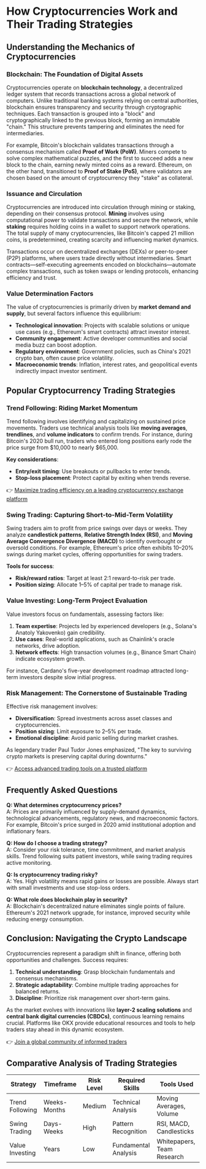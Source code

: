 # How Cryptocurrencies Work and Their Trading Strategies  

## Understanding the Mechanics of Cryptocurrencies  

### Blockchain: The Foundation of Digital Assets  

Cryptocurrencies operate on **blockchain technology**, a decentralized ledger system that records transactions across a global network of computers. Unlike traditional banking systems relying on central authorities, blockchain ensures transparency and security through cryptographic techniques. Each transaction is grouped into a "block" and cryptographically linked to the previous block, forming an immutable "chain." This structure prevents tampering and eliminates the need for intermediaries.  

For example, Bitcoin's blockchain validates transactions through a consensus mechanism called **Proof of Work (PoW)**. Miners compete to solve complex mathematical puzzles, and the first to succeed adds a new block to the chain, earning newly minted coins as a reward. Ethereum, on the other hand, transitioned to **Proof of Stake (PoS)**, where validators are chosen based on the amount of cryptocurrency they "stake" as collateral.  

### Issuance and Circulation  

Cryptocurrencies are introduced into circulation through mining or staking, depending on their consensus protocol. **Mining** involves using computational power to validate transactions and secure the network, while **staking** requires holding coins in a wallet to support network operations. The total supply of many cryptocurrencies, like Bitcoin's capped 21 million coins, is predetermined, creating scarcity and influencing market dynamics.  

Transactions occur on decentralized exchanges (DEXs) or peer-to-peer (P2P) platforms, where users trade directly without intermediaries. Smart contracts—self-executing agreements encoded on blockchains—automate complex transactions, such as token swaps or lending protocols, enhancing efficiency and trust.  

### Value Determination Factors  

The value of cryptocurrencies is primarily driven by **market demand and supply**, but several factors influence this equilibrium:  
- **Technological innovation**: Projects with scalable solutions or unique use cases (e.g., Ethereum's smart contracts) attract investor interest.  
- **Community engagement**: Active developer communities and social media buzz can boost adoption.  
- **Regulatory environment**: Government policies, such as China's 2021 crypto ban, often cause price volatility.  
- **Macroeconomic trends**: Inflation, interest rates, and geopolitical events indirectly impact investor sentiment.  

## Popular Cryptocurrency Trading Strategies  

### Trend Following: Riding Market Momentum  

Trend following involves identifying and capitalizing on sustained price movements. Traders use technical analysis tools like **moving averages**, **trendlines**, and **volume indicators** to confirm trends. For instance, during Bitcoin's 2020 bull run, traders who entered long positions early rode the price surge from $10,000 to nearly $65,000.  

**Key considerations**:  
- **Entry/exit timing**: Use breakouts or pullbacks to enter trends.  
- **Stop-loss placement**: Protect capital by exiting when trends reverse.  

👉 [Maximize trading efficiency on a leading cryptocurrency exchange platform](https://bit.ly/okx-bonus)  

### Swing Trading: Capturing Short-to-Mid-Term Volatility  

Swing traders aim to profit from price swings over days or weeks. They analyze **candlestick patterns**, **Relative Strength Index (RSI)**, and **Moving Average Convergence Divergence (MACD)** to identify overbought or oversold conditions. For example, Ethereum's price often exhibits 10–20% swings during market cycles, offering opportunities for swing traders.  

**Tools for success**:  
- **Risk/reward ratios**: Target at least 2:1 reward-to-risk per trade.  
- **Position sizing**: Allocate 1–5% of capital per trade to manage risk.  

### Value Investing: Long-Term Project Evaluation  

Value investors focus on fundamentals, assessing factors like:  
1. **Team expertise**: Projects led by experienced developers (e.g., Solana's Anatoly Yakovenko) gain credibility.  
2. **Use cases**: Real-world applications, such as Chainlink's oracle networks, drive adoption.  
3. **Network effects**: High transaction volumes (e.g., Binance Smart Chain) indicate ecosystem growth.  

For instance, Cardano's five-year development roadmap attracted long-term investors despite slow initial progress.  

### Risk Management: The Cornerstone of Sustainable Trading  

Effective risk management involves:  
- **Diversification**: Spread investments across asset classes and cryptocurrencies.  
- **Position sizing**: Limit exposure to 2–5% per trade.  
- **Emotional discipline**: Avoid panic selling during market crashes.  

As legendary trader Paul Tudor Jones emphasized, "The key to surviving crypto markets is preserving capital during downturns."  

👉 [Access advanced trading tools on a trusted platform](https://bit.ly/okx-bonus)  

## Frequently Asked Questions  

**Q: What determines cryptocurrency prices?**  
A: Prices are primarily influenced by supply-demand dynamics, technological advancements, regulatory news, and macroeconomic factors. For example, Bitcoin's price surged in 2020 amid institutional adoption and inflationary fears.  

**Q: How do I choose a trading strategy?**  
A: Consider your risk tolerance, time commitment, and market analysis skills. Trend following suits patient investors, while swing trading requires active monitoring.  

**Q: Is cryptocurrency trading risky?**  
A: Yes. High volatility means rapid gains or losses are possible. Always start with small investments and use stop-loss orders.  

**Q: What role does blockchain play in security?**  
A: Blockchain's decentralized nature eliminates single points of failure. Ethereum's 2021 network upgrade, for instance, improved security while reducing energy consumption.  

## Conclusion: Navigating the Crypto Landscape  

Cryptocurrencies represent a paradigm shift in finance, offering both opportunities and challenges. Success requires:  
1. **Technical understanding**: Grasp blockchain fundamentals and consensus mechanisms.  
2. **Strategic adaptability**: Combine multiple trading approaches for balanced returns.  
3. **Discipline**: Prioritize risk management over short-term gains.  

As the market evolves with innovations like **layer-2 scaling solutions** and **central bank digital currencies (CBDCs)**, continuous learning remains crucial. Platforms like OKX provide educational resources and tools to help traders stay ahead in this dynamic ecosystem.  

👉 [Join a global community of informed traders](https://bit.ly/okx-bonus)  

## Comparative Analysis of Trading Strategies  

| Strategy         | Timeframe    | Risk Level | Required Skills       | Tools Used                 |  
|-------------------|--------------|------------|-----------------------|----------------------------|  
| Trend Following   | Weeks-Months | Medium     | Technical Analysis    | Moving Averages, Volume    |  
| Swing Trading     | Days-Weeks   | High       | Pattern Recognition   | RSI, MACD, Candlesticks    |  
| Value Investing   | Years        | Low        | Fundamental Analysis  | Whitepapers, Team Research |  
